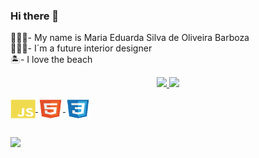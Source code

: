 ### Hi there 👋
👩🏾‍🦱- My name is Maria Eduarda Silva de Oliveira Barboza <br>
👩🏾‍🎨- I´m a future interior designer <br>
🏝️- I love the beach

<div align="center">
  <a href="https://github.com/Dudabarboza">
  <img height="150em" src="https://github-readme-stats.vercel.app/api?username=Dudabarboza&show_icons=true&theme=dracula">
  <img height="150em" src="https://github-readme-stats.vercel.app/api/top-langs/?username=Dudabarboza&layout=compact&langs_count=7&theme=dracula">
</div>
  <div style="display: inline_block"><br>
  <img align="center" alt="Rafa-Js" height="30" width="40" src="https://raw.githubusercontent.com/devicons/devicon/master/icons/javascript/javascript-plain.svg">
  <img align="center" alt="Rafa-HTML" height="30" width="40" src="https://raw.githubusercontent.com/devicons/devicon/master/icons/html5/html5-original.svg">
  <img align="center" alt="Rafa-CSS" height="30" width="40" src="https://raw.githubusercontent.com/devicons/devicon/master/icons/css3/css3-original.svg">
</div>
  
  ##
  

 
<div> 
  <a href="https://instagram.com/dudabarboza_05" target="_blank"><img src="https://img.shields.io/badge/-Instagram-%23E4405F?style=for-the-badge&logo=instagram&logoColor=white" target="_blank"></a>

</div>

